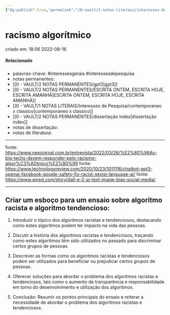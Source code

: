 ```yaml
---
{"dg-publish":true,"permalink":"/0-vault/1-notas-literais/interesses-de-pesquisa/racismo-algoritmico/","tags":["interessesgerais","interessesdepesquisa"],"dgHomeLink":true,"dgShowLocalGraph":true,"dgShowFileTree":true,"dgEnableSearch":true}
---
```



# racismo algorítmico
criado em: 18:06 2022-08-16

##### Relacionado
- palavras-chave: #interessesgerais #interessesdepesquisa  
- notas permanentes: 
- [[0 - VAULT/2 NOTAS PERMANENTES/gpt3\|gpt3]] 
- [[0 - VAULT/2 NOTAS PERMANENTES/ESCRITA ONTEM, ESCRITA HOJE, ESCRITA AMANHÃ\|ESCRITA ONTEM, ESCRITA HOJE, ESCRITA AMANHÃ]] 
- [[0 - VAULT/1 NOTAS LITERAIS/Interesses de Pesquisa/contemporaneo x classico\|contemporaneo x classico]] 
- [[0 - VAULT/2 NOTAS PERMANENTES/dissertação index\|dissertação index]]
- notas de dissertação:
- notas de literatura: 

---

fonte: https://www.nexojornal.com.br/entrevista/2022/03/26/%E2%80%98As-big-techs-devem-responder-pelo-racismo-algor%C3%ADtmico%E2%80%99
fonte: https://www.technologyreview.com/2020/10/23/1011116/chatbot-gpt3-openai-facebook-google-safety-fix-racist-sexist-language-ai/
fonte: https://www.wired.com/story/dall-e-2-ai-text-image-bias-social-media/

---
## Criar um esboço para um ensaio sobre algoritmo racista e algoritmo tendencioso:



1. Introduzir o tópico dos algoritmos racistas e tendenciosos, destacando como estes algoritmos podem ter impacto na vida das pessoas.

2. Discutir a história dos algoritmos racistas e tendenciosos, traçando como estes algoritmos têm sido utilizados no passado para discriminar certos grupos de pessoas.

3. Descrever as formas como os algoritmos racistas e tendenciosos podem ser utilizados para beneficiar ou prejudicar certos grupos de pessoas.

4. Oferecer soluções para abordar o problema dos algoritmos racistas e tendenciosos, tais como o aumento da transparência e responsabilidade em torno do desenvolvimento e utilização dos algoritmos.

5. Conclusão: Resumir os pontos principais do ensaio e reiterar a necessidade de abordar o problema dos algoritmos racistas e tendenciosos.
